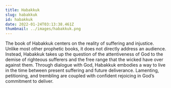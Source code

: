 ```yaml
---
title: Habakkuk
slug: habakkuk
id: habakkuk
date: 2022-01-24T03:13:38.461Z
thumbnail: ../images/habakkuk.png
---
```


The book of Habakkuk centers on the reality of suffering and injustice. Unlike most other prophetic books, it does not directly address an audience. Instead, Habakkuk takes up the question of the attentiveness of God to the demise of righteous sufferers and the free range that the wicked have over against them. Through dialogue with God, Habakkuk embodies a way to live in the time between present suffering and future deliverance. Lamenting, petitioning, and trembling are coupled with confident rejoicing in God’s commitment to deliver.
